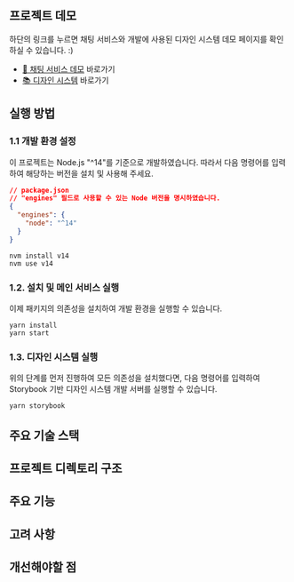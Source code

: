## 프로젝트 데모

하단의 링크를 누르면 채팅 서비스와 개발에 사용된 디자인 시스템 데모 페이지를 확인하실 수 있습니다. :)

- [🚀 채팅 서비스 데모](https://frontend-kavoom2-for-deploy.vercel.app/) 바로가기
- [📚 디자인 시스템](https://frontend-kavoom2-for-deploy-design-system.vercel.app/) 바로가기

## 실행 방법

### 1.1 개발 환경 설정

이 프로젝트는 Node.js "^14"를 기준으로 개발하였습니다. 따라서 다음 명령어를 입력하여 해당하는 버전을 설치 및 사용해 주세요.

```json
// package.json
// "engines" 필드로 사용할 수 있는 Node 버전을 명시하였습니다.
{
  "engines": {
    "node": "^14"
  }
}
```

```
nvm install v14
nvm use v14
```

### 1.2. 설치 및 메인 서비스 실행

이제 패키지의 의존성을 설치하여 개발 환경을 실행할 수 있습니다.

```
yarn install
yarn start
```

### 1.3. 디자인 시스템 실행

위의 단계를 먼저 진행하여 모든 의존성을 설치했다면, 다음 명령어를 입력하여 Storybook 기반 디자인 시스템 개발 서버를 실행할 수 있습니다.

```
yarn storybook
```

## 주요 기술 스택

## 프로젝트 디렉토리 구조

## 주요 기능

## 고려 사항

## 개선해야할 점
